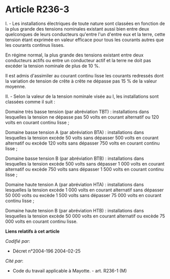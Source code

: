 # Article R236-3

I. - Les installations électriques de toute nature sont classées en fonction de la plus grande des tensions nominales
existant aussi bien entre deux quelconques de leurs conducteurs qu'entre l'un d'entre eux et la terre, cette tension étant
exprimée en valeur efficace pour tous les courants autres que les courants continus lisses.

En régime normal, la plus grande des tensions existant entre deux conducteurs actifs ou entre un conducteur actif et la terre
ne doit pas excéder la tension nominale de plus de 10 %.

Il est admis d'assimiler au courant continu lisse les courants redressés dont la variation de tension de crête à crête ne
dépasse pas 15 % de la valeur moyenne.

II. - Selon la valeur de la tension nominale visée au I, les installations sont classées comme il suit :

Domaine très basse tension (par abréviation TBT) : installations dans lesquelles la tension ne dépasse pas 50 volts en
courant alternatif ou 120 volts en courant continu lisse ;

Domaine basse tension A (par abréviation BTA) : installations dans lesquelles la tension excède 50 volts sans dépasser 500
volts en courant alternatif ou excède 120 volts sans dépasser 750 volts en courant continu lisse ;

Domaine basse tension B (par abréviation BTB) : installations dans lesquelles la tension excède 500 volts sans dépasser 1 000
volts en courant alternatif ou excède 750 volts sans dépasser 1 500 volts en courant continu lisse ;

Domaine haute tension A (par abréviation HTA) : installations dans lesquelles la tension excède 1 000 volts en courant
alternatif sans dépasser 50 000 volts ou excède 1 500 volts sans dépasser 75 000 volts en courant continu lisse ;

Domaine haute tension B (par abréviation HTB) : installations dans lesquelles la tension excède 50 000 volts en courant
alternatif ou excède 75 000 volts en courant continu lisse.

**Liens relatifs à cet article**

_Codifié par_:

  - Décret n°2004-196 2004-02-25

_Cité par_:

  - Code du travail applicable à Mayotte. - art. R236-1 (M)
